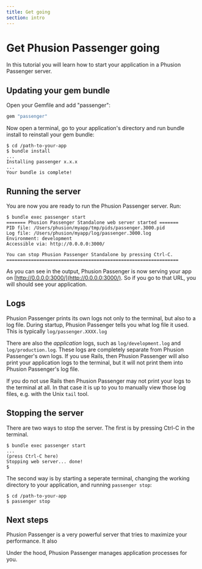 ```yaml
---
title: Get going
section: intro
---
```


# Get Phusion Passenger going

<p class="lead">In this tutorial you will learn how to start your application in a Phusion Passenger server.</p>

## Updating your gem bundle

Open your Gemfile and add "passenger":

~~~ruby
gem "passenger"
~~~

Now open a terminal, go to your application's directory and run bundle install to reinstall your gem bundle:

    $ cd /path-to-your-app
    $ bundle install
    ...
    Installing passenger x.x.x
    ...
    Your bundle is complete!

## Running the server

You are now you are ready to run the Phusion Passenger server. Run:

    $ bundle exec passenger start
    ======= Phusion Passenger Standalone web server started =======
    PID file: /Users/phusion/myapp/tmp/pids/passenger.3000.pid
    Log file: /Users/phusion/myapp/log/passenger.3000.log
    Environment: development
    Accessible via: http://0.0.0.0:3000/

    You can stop Phusion Passenger Standalone by pressing Ctrl-C.
    ===============================================================

As you can see in the output, Phusion Passenger is now serving your app on [http://0.0.0.0:3000/](http://0.0.0.0:3000/). So if you go to that URL, you will should see your application.

## Logs

Phusion Passenger prints its own logs not only to the terminal, but also to a log file. During startup, Phusion Passenger tells you what log file it used. This is typically `log/passenger.XXXX.log`

There are also the *application* logs, such as `log/development.log` and `log/production.log`. These logs are completely separate from Phusion Passenger's own logs. If you use Rails, then Phusion Passenger will also print your application logs to the terminal, but it will not print them into Phusion Passenger's log file.

If you do not use Rails then Phusion Passenger may not print your logs to the terminal at all. In that case it is up to you to manually view those log files, e.g. with the Unix `tail` tool.

## Stopping the server

There are two ways to stop the server. The first is by pressing Ctrl-C in the terminal.

    $ bundle exec passenger start
    ...
    (press Ctrl-C here)
    Stopping web server... done!
    $

The second way is by starting a seperate terminal, changing the working directory to your application, and running `passenger stop`:

    $ cd /path-to-your-app
    $ passenger stop

## Next steps

Phusion Passenger is a very powerful server that tries to maximize your performance. It also 

Under the hood, Phusion Passenger manages application processes for you.
